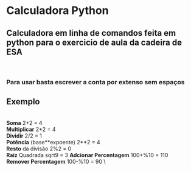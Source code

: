 # Calculadora Python
## Calculadora em linha de comandos feita em python para o exercicio de aula da cadeira de ESA
<br>

### Para usar basta escrever a conta por extenso sem espaços
## **Exemplo**
\
**Soma** 2+2 = 4 \
**Multiplicar** 2*2 = 4 \
**Dividir** 2/2 = 1 \
**Potência** (base\**expoente) 2**2 = 4 \
**Resto** da divisão 2%2 = 0 \
**Raíz** Quadrada sqrt9 = 3 
**Adcionar Percentagem** 100+%10 = 110 \
**Remover Percentagem** 100-%10 = 90 \

